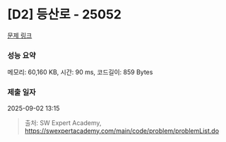 # [D2] 등산로 - 25052 

[문제 링크](https://swexpertacademy.com/main/code/problem/problemDetail.do?contestProbId=AZiyl6OKpUjHBIP9) 

### 성능 요약

메모리: 60,160 KB, 시간: 90 ms, 코드길이: 859 Bytes

### 제출 일자

2025-09-02 13:15



> 출처: SW Expert Academy, https://swexpertacademy.com/main/code/problem/problemList.do